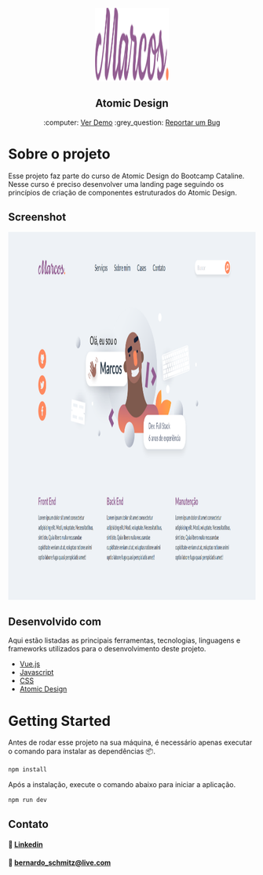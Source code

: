 <!-- PROJECT LOGO -->
<p align="center">
  <a href="https://github.com/B-Schmitz/bootcamp-cataline/tree/main/atomic-design">
    <img src="./src/assets/images/logo.svg" alt="Logo" width="150" height="150">
  </a>
  <h2 align="center">Atomic Design</h2>
<p align="center">
 :computer: <a href="https://atomicdesign-cataline.netlify.app/">Ver Demo</a>
    :grey_question: <a href="https://github.com/B-Schmitz/bootcamp-cataline/issues">Reportar um Bug</a>
 </p>

<!-- ABOUT THE PROJECT -->
# Sobre o projeto

Esse projeto faz parte do curso de Atomic Design do Bootcamp Cataline. Nesse curso é preciso desenvolver uma landing page seguindo os princípios de criação de componentes estruturados do Atomic Design.

## Screenshot

<p align="center">
 <img src="./src/assets/images/Screenshot.png" alt="Logo" width= 1140 height= 750>
</p>

## Desenvolvido com

Aqui estão listadas as principais ferramentas, tecnologias, linguagens e frameworks utilizados para o desenvolvimento deste projeto.
* [Vue.js](https://vuejs.org/)
* [Javascript](https://developer.mozilla.org/pt-BR/docs/Web/JavaScript)
* [CSS](https://developer.mozilla.org/pt-BR/docs/Web/CSS)
* [Atomic Design](https://bradfrost.com/blog/post/atomic-web-design/)

<!-- GETTING STARTED -->

# Getting Started

Antes de rodar esse projeto na sua máquina, é necessário apenas executar o comando para instalar as dependências :package:.

  ```sh
  npm install 
  ```

Após a instalação, execute o comando abaixo para iniciar a aplicação.

  ```sh
  npm run dev 
  ```

<!-- CONTACT -->

## Contato

#### :briefcase: [Linkedin](https://www.linkedin.com/in/bernardo-ssantos/)
#### :e-mail: bernardo_schmitz@live.com
